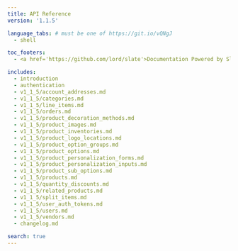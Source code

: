```yaml
---
title: API Reference
version: '1.1.5'

language_tabs: # must be one of https://git.io/vQNgJ
  - shell

toc_footers:
  - <a href='https://github.com/lord/slate'>Documentation Powered by Slate</a>

includes:
  - introduction
  - authentication
  - v1_1_5/account_addresses.md
  - v1_1_5/categories.md
  - v1_1_5/line_items.md
  - v1_1_5/orders.md
  - v1_1_5/product_decoration_methods.md
  - v1_1_5/product_images.md
  - v1_1_5/product_inventories.md
  - v1_1_5/product_logo_locations.md
  - v1_1_5/product_option_groups.md
  - v1_1_5/product_options.md
  - v1_1_5/product_personalization_forms.md
  - v1_1_5/product_personalization_inputs.md
  - v1_1_5/product_sub_options.md
  - v1_1_5/products.md
  - v1_1_5/quantity_discounts.md
  - v1_1_5/related_products.md
  - v1_1_5/split_items.md
  - v1_1_5/user_auth_tokens.md
  - v1_1_5/users.md
  - v1_1_5/vendors.md
  - changelog.md

search: true
---
```

